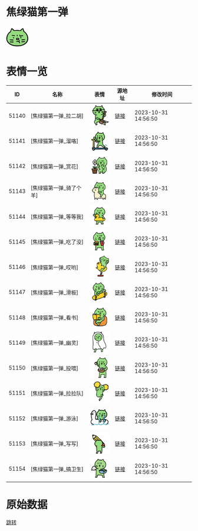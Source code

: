 # 焦绿猫第一弹

<img src="./cover.png" height="60" alt="cover" />

# 表情一览

|ID|名称|表情|源地址|修改时间|
|----|----|----|----|----|
|51140|[焦绿猫第一弹_拉二胡]|<img src="./pic/051140_%5B焦绿猫第一弹_拉二胡%5D.png" height="60" alt="拉二胡"/>|[链接](https://i0.hdslb.com/bfs/garb/5ab089b56abb7bd5dccde1612d2bf507dcc21487.png)|2023-10-31 14:56:50|
|51141|[焦绿猫第一弹_溜咯]|<img src="./pic/051141_%5B焦绿猫第一弹_溜咯%5D.png" height="60" alt="溜咯"/>|[链接](https://i0.hdslb.com/bfs/garb/67e527b3e117d5b87fa7ea32ddc832978db83822.png)|2023-10-31 14:56:50|
|51142|[焦绿猫第一弹_赏花]|<img src="./pic/051142_%5B焦绿猫第一弹_赏花%5D.png" height="60" alt="赏花"/>|[链接](https://i0.hdslb.com/bfs/garb/3997714d414789ddb55863f3c6dc8731272ff198.png)|2023-10-31 14:56:50|
|51143|[焦绿猫第一弹_骑了个羊]|<img src="./pic/051143_%5B焦绿猫第一弹_骑了个羊%5D.png" height="60" alt="骑了个羊"/>|[链接](https://i0.hdslb.com/bfs/garb/f528c8c14ddb80af0b916629ea6c259bc1c38bbb.png)|2023-10-31 14:56:50|
|51144|[焦绿猫第一弹_等等我]|<img src="./pic/051144_%5B焦绿猫第一弹_等等我%5D.png" height="60" alt="等等我"/>|[链接](https://i0.hdslb.com/bfs/garb/8076d239016a9317857529463a6774f2d4adeadd.png)|2023-10-31 14:56:50|
|51145|[焦绿猫第一弹_吃了没]|<img src="./pic/051145_%5B焦绿猫第一弹_吃了没%5D.png" height="60" alt="吃了没"/>|[链接](https://i0.hdslb.com/bfs/garb/d0025c4c8ad420e86fa0d528725c4786cd99ecc9.png)|2023-10-31 14:56:50|
|51146|[焦绿猫第一弹_哎哟]|<img src="./pic/051146_%5B焦绿猫第一弹_哎哟%5D.png" height="60" alt="哎哟"/>|[链接](https://i0.hdslb.com/bfs/garb/375ac5f39a8c8b5126b3d4ffae31b0b662ec090b.png)|2023-10-31 14:56:50|
|51147|[焦绿猫第一弹_滑板]|<img src="./pic/051147_%5B焦绿猫第一弹_滑板%5D.png" height="60" alt="滑板"/>|[链接](https://i0.hdslb.com/bfs/garb/5cc33a2f3124b7a0d6101530d1e3f9ec5660a36b.png)|2023-10-31 14:56:50|
|51148|[焦绿猫第一弹_看书]|<img src="./pic/051148_%5B焦绿猫第一弹_看书%5D.png" height="60" alt="看书"/>|[链接](https://i0.hdslb.com/bfs/garb/0133c2913e1fa69c064438ca6e382d4cbd4b8b70.png)|2023-10-31 14:56:50|
|51149|[焦绿猫第一弹_幽灵]|<img src="./pic/051149_%5B焦绿猫第一弹_幽灵%5D.png" height="60" alt="幽灵"/>|[链接](https://i0.hdslb.com/bfs/garb/bd558fe34c0db135c3bc63d7b6b2be397a94c0ea.png)|2023-10-31 14:56:50|
|51150|[焦绿猫第一弹_投喂]|<img src="./pic/051150_%5B焦绿猫第一弹_投喂%5D.png" height="60" alt="投喂"/>|[链接](https://i0.hdslb.com/bfs/garb/0d69632931a2b00d435c8570205dfc74205a0cd3.png)|2023-10-31 14:56:50|
|51151|[焦绿猫第一弹_拉拉队]|<img src="./pic/051151_%5B焦绿猫第一弹_拉拉队%5D.png" height="60" alt="拉拉队"/>|[链接](https://i0.hdslb.com/bfs/garb/a9dc049d9bc92d797446ffc7f4820f26672ba19d.png)|2023-10-31 14:56:50|
|51152|[焦绿猫第一弹_游泳]|<img src="./pic/051152_%5B焦绿猫第一弹_游泳%5D.png" height="60" alt="游泳"/>|[链接](https://i0.hdslb.com/bfs/garb/9bf024a97464ce09c77481f86a186ab4e1905f1f.png)|2023-10-31 14:56:50|
|51153|[焦绿猫第一弹_写写]|<img src="./pic/051153_%5B焦绿猫第一弹_写写%5D.png" height="60" alt="写写"/>|[链接](https://i0.hdslb.com/bfs/garb/d53bc4416e92d01e07ec011849c36c9570884524.png)|2023-10-31 14:56:50|
|51154|[焦绿猫第一弹_搞卫生]|<img src="./pic/051154_%5B焦绿猫第一弹_搞卫生%5D.png" height="60" alt="搞卫生"/>|[链接](https://i0.hdslb.com/bfs/garb/7203c4a8e18197669d0cd5a5575ed19c5629f15c.png)|2023-10-31 14:56:50|

# 原始数据

[跳转](./raw.json)

